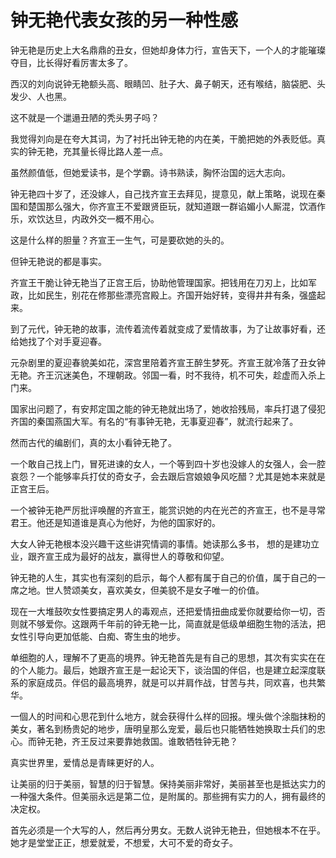 # 钟无艳代表女孩的另一种性感

钟无艳是历史上大名鼎鼎的丑女，但她却身体力行，宣告天下，一个人的才能璀璨夺目，比长得好看厉害太多了。 

西汉的刘向说钟无艳额头高、眼睛凹、肚子大、鼻子朝天，还有喉结，脑袋肥、头发少、人也黑。 

这不就是一个邋遢丑陋的秃头男子吗？ 

我觉得刘向是在夸大其词，为了衬托出钟无艳的内在美，干脆把她的外表贬低。真实的钟无艳，充其量长得比路人差一点。 

虽然颜值低，但她爱读书，是个学霸。诗书熟读，胸怀治国的远大志向。 

钟无艳四十岁了，还没嫁人，自己找齐宣王去拜见，提意见，献上策略，说现在秦国和楚国那么强大，你齐宣王不爱跟贤臣玩，就知道跟一群谄媚小人厮混，饮酒作乐，欢饮达旦，内政外交一概不用心。 

这是什么样的胆量？齐宣王一生气，可是要砍她的头的。 

但钟无艳说的都是事实。 

齐宣王干脆让钟无艳当了正宫王后，协助他管理国家。把钱用在刀刃上，比如军政，比如民生，别花在修那些漂亮宫殿上。齐国开始好转，变得井井有条，强盛起来。 

到了元代，钟无艳的故事，流传着流传着就变成了爱情故事，为了让故事好看，还给她找了个对手夏迎春。 

元杂剧里的夏迎春貌美如花，深宫里陪着齐宣王醉生梦死。齐宣王就冷落了丑女钟无艳。齐王沉迷美色，不理朝政。邻国一看，时不我待，机不可失，趁虚而入杀上门来。 

国家出问题了，有安邦定国之能的钟无艳就出场了，她收拾残局，率兵打退了侵犯齐国的秦国燕国大军。有名的“有事钟无艳，无事夏迎春”，就流行起来了。 

然而古代的编剧们，真的太小看钟无艳了。 

一个敢自己找上门，冒死进谏的女人，一个等到四十岁也没嫁人的女强人，会一腔哀怨？一个能够率兵打仗的奇女子，会去跟后宫娘娘争风吃醋？尤其是她本来就是正宫王后。 

一个被钟无艳严厉批评唤醒的齐宣王，能赏识她的内在光芒的齐宣王，也不是寻常君王。他还是知道谁是真心为他好，为他的国家好的。 

大女人钟无艳根本没兴趣干这些讲究情调的事情。她读那么多书， 想的是建功立业，跟齐宣王成为最好的战友，赢得世人的尊敬和仰望。 

钟无艳的人生，其实也有深刻的启示，每个人都有属于自己的价值，属于自己的一席之地。世人赞颂美女，喜欢美女，但美貌不是女子唯一的价值。 

现在一大堆鼓吹女性要搞定男人的毒观点，还把爱情扭曲成爱你就要给你一切，否则就不够爱你。这跟两千年前的钟无艳一比，简直就是低级单细胞生物的活法，把女性引导向更加低能、白痴、寄生虫的地步。 

单细胞的人，理解不了更高的境界。钟无艳首先是有自己的思想，其次有实实在在的个人能力。最后，她跟齐宣王是一起论天下，谈治国的伴侣，也是建立起深度联系的家庭成员。伴侣的最高境界，就是可以并肩作战，甘苦与共，同欢喜，也共繁华。 

一個人的时间和心思花到什么地方，就会获得什么样的回报。埋头做个涂脂抹粉的美女，著名到杨贵妃的地步，唐明皇那么宠爱，最后也只能牺牲她换取士兵们的忠心。而钟无艳，齐王反过来要靠她救国。谁敢牺牲钟无艳？ 

真实世界里，爱情总是青睐更好的人。 

让美丽的归于美丽，智慧的归于智慧。保持美丽非常好，美丽甚至也是抵达实力的一种强大条件。但美丽永远是第二位，是附属的。那些拥有实力的人，拥有最终的决定权。 

首先必须是一个大写的人，然后再分男女。无数人说钟无艳丑，但她根本不在乎。她才是堂堂正正，想爱就爱，不想爱，大可不爱的奇女子。